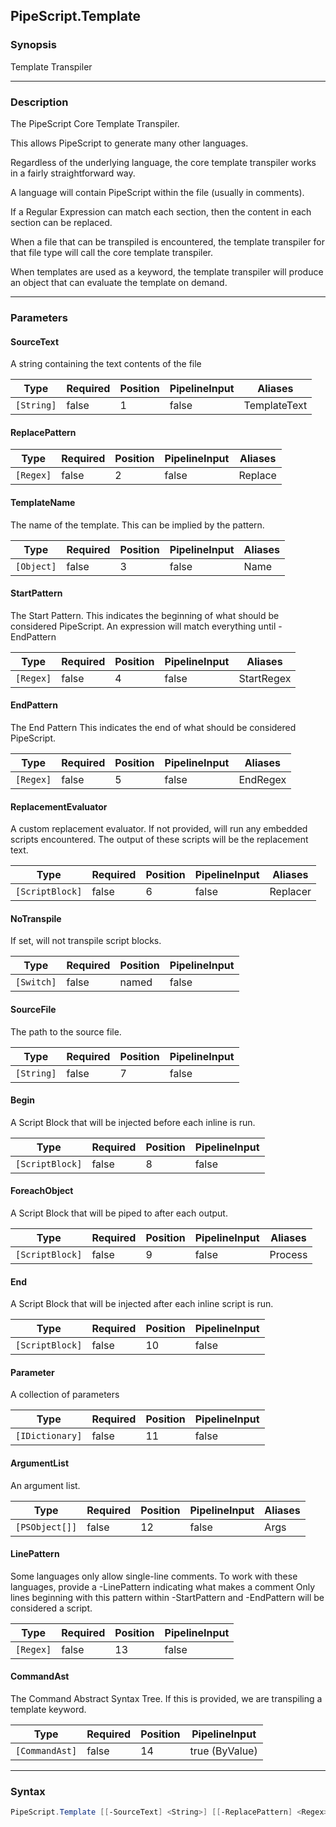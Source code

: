 PipeScript.Template
-------------------




### Synopsis
Template Transpiler



---


### Description

The PipeScript Core Template Transpiler.

This allows PipeScript to generate many other languages.

Regardless of the underlying language, the core template transpiler works in a fairly straightforward way.

A language will contain PipeScript within the file (usually in comments).

If a Regular Expression can match each section, then the content in each section can be replaced.

When a file that can be transpiled is encountered,
the template transpiler for that file type will call the core template transpiler.

When templates are used as a keyword,
the template transpiler will produce an object that can evaluate the template on demand.



---


### Parameters
#### **SourceText**

A string containing the text contents of the file






|Type      |Required|Position|PipelineInput|Aliases     |
|----------|--------|--------|-------------|------------|
|`[String]`|false   |1       |false        |TemplateText|



#### **ReplacePattern**




|Type     |Required|Position|PipelineInput|Aliases|
|---------|--------|--------|-------------|-------|
|`[Regex]`|false   |2       |false        |Replace|



#### **TemplateName**

The name of the template.  This can be implied by the pattern.






|Type      |Required|Position|PipelineInput|Aliases|
|----------|--------|--------|-------------|-------|
|`[Object]`|false   |3       |false        |Name   |



#### **StartPattern**

The Start Pattern.
This indicates the beginning of what should be considered PipeScript.
An expression will match everything until -EndPattern






|Type     |Required|Position|PipelineInput|Aliases   |
|---------|--------|--------|-------------|----------|
|`[Regex]`|false   |4       |false        |StartRegex|



#### **EndPattern**

The End Pattern
This indicates the end of what should be considered PipeScript.






|Type     |Required|Position|PipelineInput|Aliases |
|---------|--------|--------|-------------|--------|
|`[Regex]`|false   |5       |false        |EndRegex|



#### **ReplacementEvaluator**

A custom replacement evaluator.
If not provided, will run any embedded scripts encountered. 
The output of these scripts will be the replacement text.






|Type           |Required|Position|PipelineInput|Aliases |
|---------------|--------|--------|-------------|--------|
|`[ScriptBlock]`|false   |6       |false        |Replacer|



#### **NoTranspile**

If set, will not transpile script blocks.






|Type      |Required|Position|PipelineInput|
|----------|--------|--------|-------------|
|`[Switch]`|false   |named   |false        |



#### **SourceFile**

The path to the source file.






|Type      |Required|Position|PipelineInput|
|----------|--------|--------|-------------|
|`[String]`|false   |7       |false        |



#### **Begin**

A Script Block that will be injected before each inline is run.






|Type           |Required|Position|PipelineInput|
|---------------|--------|--------|-------------|
|`[ScriptBlock]`|false   |8       |false        |



#### **ForeachObject**

A Script Block that will be piped to after each output.






|Type           |Required|Position|PipelineInput|Aliases|
|---------------|--------|--------|-------------|-------|
|`[ScriptBlock]`|false   |9       |false        |Process|



#### **End**

A Script Block that will be injected after each inline script is run.






|Type           |Required|Position|PipelineInput|
|---------------|--------|--------|-------------|
|`[ScriptBlock]`|false   |10      |false        |



#### **Parameter**

A collection of parameters






|Type           |Required|Position|PipelineInput|
|---------------|--------|--------|-------------|
|`[IDictionary]`|false   |11      |false        |



#### **ArgumentList**

An argument list.






|Type          |Required|Position|PipelineInput|Aliases|
|--------------|--------|--------|-------------|-------|
|`[PSObject[]]`|false   |12      |false        |Args   |



#### **LinePattern**

Some languages only allow single-line comments.
To work with these languages, provide a -LinePattern indicating what makes a comment
Only lines beginning with this pattern within -StartPattern and -EndPattern will be considered a script.






|Type     |Required|Position|PipelineInput|
|---------|--------|--------|-------------|
|`[Regex]`|false   |13      |false        |



#### **CommandAst**

The Command Abstract Syntax Tree.  If this is provided, we are transpiling a template keyword.






|Type          |Required|Position|PipelineInput |
|--------------|--------|--------|--------------|
|`[CommandAst]`|false   |14      |true (ByValue)|





---


### Syntax
```PowerShell
PipeScript.Template [[-SourceText] <String>] [[-ReplacePattern] <Regex>] [[-TemplateName] <Object>] [[-StartPattern] <Regex>] [[-EndPattern] <Regex>] [[-ReplacementEvaluator] <ScriptBlock>] [-NoTranspile] [[-SourceFile] <String>] [[-Begin] <ScriptBlock>] [[-ForeachObject] <ScriptBlock>] [[-End] <ScriptBlock>] [[-Parameter] <IDictionary>] [[-ArgumentList] <PSObject[]>] [[-LinePattern] <Regex>] [[-CommandAst] <CommandAst>] [<CommonParameters>]
```

